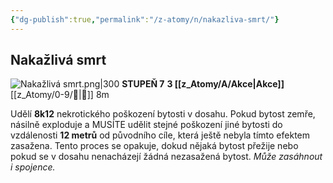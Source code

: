 ```yaml
---
{"dg-publish":true,"permalink":"/z-atomy/n/nakazliva-smrt/"}
---
```


## Nakažlivá smrt
![Nakažlivá smrt.png|300](/img/user/z_img/Naka%C5%BEliv%C3%A1%20smrt.png)
**STUPEŇ 7**
**3 [[z_Atomy/A/Akce\|Akce]]**
[[z_Atomy/0-9/🫱\|🫱]] 8m

Udělí **8k12** nekrotického poškození bytosti v dosahu. 
Pokud bytost zemře, násilně exploduje a MUSÍTE udělit stejné poškození jiné bytosti do vzdálenosti **12 metrů** od původního cíle, která ještě nebyla tímto efektem zasažena. 
Tento proces se opakuje, dokud nějaká bytost přežije nebo pokud se v dosahu nenacházejí žádná nezasažená bytost. *Může zasáhnout i spojence.*
